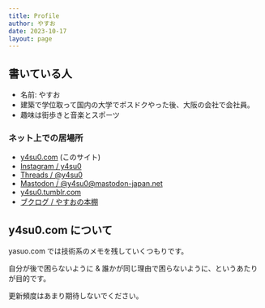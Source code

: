 ```yaml
---
title: Profile
author: やすお
date: 2023-10-17
layout: page
---
```


## 書いている人

- 名前: やすお
- 建築で学位取って国内の大学でポスドクやった後、大阪の会社で会社員。
- 趣味は街歩きと音楽とスポーツ

### ネット上での居場所

- [y4su0.com](https://www.y4su0.com/) (このサイト)
- <a href="https://www.instagram.com/y4su0" rel="me" target="_blank">Instagram / y4su0</a>
- <a href="https://www.threads.net/@y4su0" rel="me" target="_blank">Threads / @y4su0</a>
- <a href="https://mastodon-japan.net/@y4su0" rel="me" target="_blank">Mastodon / @y4su0@mastodon-japan.net</a>
- <a href="https://y4su0.tumblr.com/" rel="me" target="_blank">y4su0.tumblr.com</a>
- <a href="https://booklog.jp/users/y4su0" rel="me" target="_blank">ブクログ / やすおの本棚</a>

## y4su0.com について

yasuo.com では技術系のメモを残していくつもりです。

自分が後で困らないように & 誰かが同じ理由で困らないように、というあたりが目的です。

更新頻度はあまり期待しないでください。
